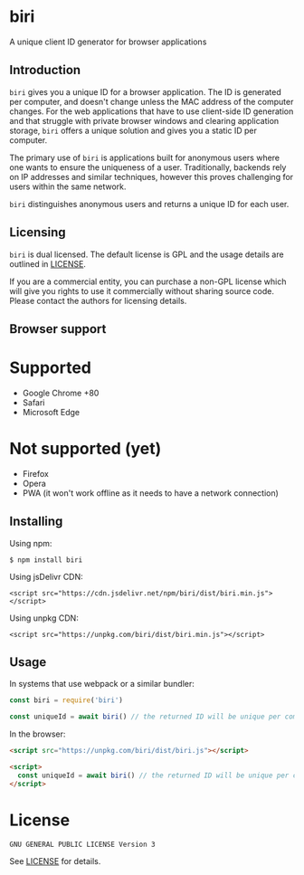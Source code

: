 # biri

A unique client ID generator for browser applications

## Introduction

`biri` gives you a unique ID for a browser application. The ID is generated per computer, and doesn't change unless the MAC address of the computer changes. For the web applications that have to use client-side ID generation and that struggle with private browser windows and clearing application storage, `biri` offers a unique solution and gives you a static ID per computer.

The primary use of `biri` is applications built for anonymous users where one wants to ensure the uniqueness of a user. Traditionally, backends rely on IP addresses and similar techniques, however this proves challenging for users within the same network.

`biri` distinguishes anonymous users and returns a unique ID for each user.

## Licensing

`biri` is dual licensed. The default license is GPL and the usage details are outlined in [LICENSE](LICENSE).

If you are a commercial entity, you can purchase a non-GPL license which will give you rights to use it commercially without sharing source code. Please contact the authors for licensing details.

## Browser support
# Supported
* Google Chrome +80
* Safari
* Microsoft Edge
# Not supported (yet)
* Firefox
* Opera
* PWA (it won't work offline as it needs to have a network connection)


## Installing

Using npm:

```
$ npm install biri
```

Using jsDelivr CDN:

```
<script src="https://cdn.jsdelivr.net/npm/biri/dist/biri.min.js"></script>
```

Using unpkg CDN:

```
<script src="https://unpkg.com/biri/dist/biri.min.js"></script>
```

## Usage

In systems that use webpack or a similar bundler:

```js
const biri = require('biri')

const uniqueId = await biri() // the returned ID will be unique per computer
```

In the browser:

```html
<script src="https://unpkg.com/biri/dist/biri.js"></script>

<script>
  const uniqueId = await biri() // the returned ID will be unique per computer
</script>
```

# License

```
GNU GENERAL PUBLIC LICENSE Version 3
```

See [LICENSE](LICENSE) for details.
